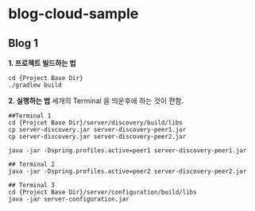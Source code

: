 # blog-cloud-sample

## Blog 1

**1. 프로젝트 빌드하는 법**

```
cd {Project Base Dir} 
./gradlew build
```

**2. 실행하는 법**
세개의 Terminal 을 띄운후에 하는 것이 편함.
```
##Terminal 1
cd {Projcet Base Dir}/server/discovery/build/libs
cp server-discovery.jar server-discovery-peer1.jar
cp server-discovery.jar server-discovery-peer2.jar

java -jar -Dspring.profiles.active=peer1 server-discovery-peer1.jar

## Terminal 2
java -jar -Dspring.profiles.active=peer2 server-discovery-peer2.jar

## Terminal 3
cd {Project Base Dir}/server/configuration/build/libs
java -jar server-configuration.jar
```

